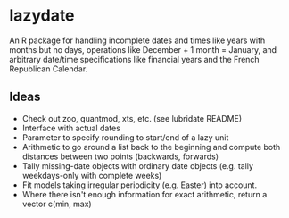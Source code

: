 lazydate
========

An R package for handling incomplete dates and times like years with months but no days, operations like December + 1 month = January, and arbitrary date/time specifications like financial years and the French Republican Calendar.

Ideas
-----

* Check out zoo, quantmod, xts, etc. (see lubridate README)
* Interface with actual dates
* Parameter to specify rounding to start/end of a lazy unit
* Arithmetic to go around a list back to the beginning and compute both distances between two points (backwards, forwards)
* Tally missing-date objects with ordinary date objects (e.g. tally weekdays-only with complete weeks)
* Fit models taking irregular periodicity (e.g. Easter) into account.
* Where there isn't enough information for exact arithmetic, return a vector c(min, max)
